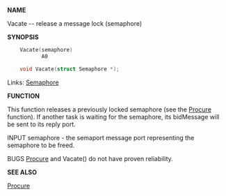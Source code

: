 
**NAME**

Vacate -- release a message lock (semaphore)

**SYNOPSIS**

```c
    Vacate(semaphore)
           A0

    void Vacate(struct Semaphore *);

```
Links: [Semaphore](_OOXR) 

**FUNCTION**

This function releases a previously locked semaphore (see
the [Procure](Procure) function).
If another task is waiting for the semaphore, its bidMessage
will be sent to its reply port.

INPUT
semaphore - the semaport message port representing the
semaphore to be freed.

BUGS
[Procure](Procure) and Vacate() do not have proven reliability.

**SEE ALSO**

[Procure](Procure)
